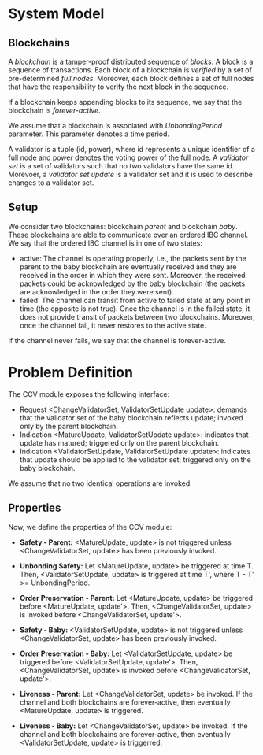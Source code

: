 # System Model

## Blockchains

A *blockchain* is a tamper-proof distributed sequence of *blocks*.
A block is a sequence of transactions.
Each block of a blockchain is *verified* by a set of pre-determined *full nodes*.
Moreover, each block defines a set of full nodes that have the responsibility to verify the next block in the sequence.

If a blockchain keeps appending blocks to its sequence, we say that the blockchain is *forever-active*.

We assume that a blockchain is associated with *UnbondingPeriod* parameter.
This parameter denotes a time period.

A validator is a tuple (id, power), where id represents a unique identifier of a full node and power denotes the voting power of the full node.
A *validator set* is a set of validators such that no two validators have the same id.
Morevoer, a *validator set update* is a validator set and it is used to describe changes to a validator set.

## Setup

We consider two blockchains: blockchain *parent* and blockchain *baby*.
These blockchains are able to communicate over an ordered IBC channel.
We say that the ordered IBC channel is in one of two states:
- active: The channel is operating properly, i.e., the packets sent by the parent to the baby blockchain are eventually received and they are received in the order in which they were sent. Moreover, the received packets could be acknowledged by the baby blockchain (the packets are acknowledged in the order they were sent).
- failed: The channel can transit from active to failed state at any point in time (the opposite is not true).
Once the channel is in the failed state, it does not provide transit of packets between two blockchains.
Moreover, once the channel fail, it never restores to the active state.

If the channel never fails, we say that the channel is forever-active.

# Problem Definition

The CCV module exposes the following interface:
- Request \<ChangeValidatorSet, ValidatorSetUpdate update\>: demands that the validator set of the baby blockchain reflects update; invoked only by the parent blockchain.
- Indication \<MatureUpdate, ValidatorSetUpdate update\>: indicates that update has matured; triggered only on the parent blockchain.
- Indication \<ValidatorSetUpdate, ValidatorSetUpdate update\>: indicates that update should be applied to the validator set; triggered only on the baby blockchain.

We assume that no two identical <ChangeValidatorSet> operations are invoked.

## Properties

Now, we define the properties of the CCV module:

- **Safety - Parent:** <MatureUpdate, update> is not triggered unless <ChangeValidatorSet, update> has been previously invoked.

- **Unbonding Safety:** Let <MatureUpdate, update> be triggered at time T.
Then, <ValidatorSetUpdate, update> is triggered at time T', where T - T' >= UnbondingPeriod.

- **Order Preservation - Parent:** Let <MatureUpdate, update> be triggered before <MatureUpdate, update'>.
Then, <ChangeValidatorSet, update> is invoked before <ChangeValidatorSet, update'>.

- **Safety - Baby:** <ValidatorSetUpdate, update> is not triggered unless <ChangeValidatorSet, update> has been previously invoked.

- **Order Preservation - Baby:** Let <ValidatorSetUpdate, update> be triggered before <ValidatorSetUpdate, update'>.
Then, <ChangeValidatorSet, update> is invoked before <ChangeValidatorSet, update'>.

- **Liveness - Parent:** Let <ChangeValidatorSet, update> be invoked.
If the channel and both blockchains are forever-active, then eventually <MatureUpdate, update> is triggered.

- **Liveness - Baby:** Let <ChangeValidatorSet, update> be invoked.
If the channel and both blockchains are forever-active, then eventually <ValidatorSetUpdate, update> is triggerred.